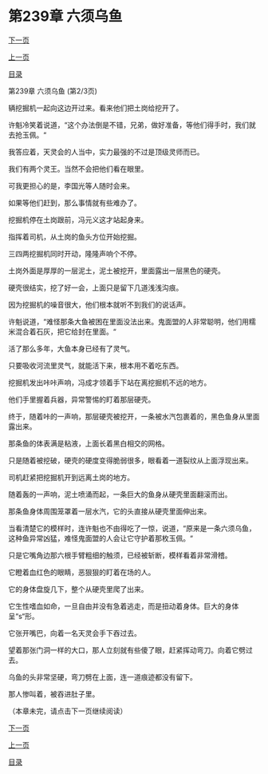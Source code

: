 <h1>第239章    六须乌鱼</h1>
            <div><p><a href="./0716_%E7%AC%AC239%E7%AB%A0_%E5%85%AD%E9%A1%BB%E4%B9%8C%E9%B1%BC.md">下一页</a></p><p><a href="./0714_%E7%AC%AC239%E7%AB%A0_%E5%85%AD%E9%A1%BB%E4%B9%8C%E9%B1%BC.md">上一页</a></p><p><a href="../">目录</a></p></div>
            <div><p>第239章    六须乌鱼 (第2/3页)</p><p>辆挖掘机一起向这边开过来。看来他们把土岗给挖开了。</p><p>许魁冷笑着说道，“这个办法倒是不错，兄弟，做好准备，等他们得手时，我们就去抢玉佩。“</p><p>我答应着，天灵会的人当中，实力最强的不过是顶级灵师而已。</p><p>我们有两个灵王。当然不会把他们看在眼里。</p><p>可我更担心的是，李国光等人随时会来。</p><p>如果等他们赶到，那么事情就有些难办了。</p><p>挖掘机停在土岗跟前，冯元义这才站起身来。</p><p>指挥着司机，从土岗的鱼头方位开始挖掘。</p><p>三四两挖掘机同时开动，隆隆声响个不停。</p><p>土岗外面是厚厚的一层泥土，泥土被挖开，里面露出一层黑色的硬壳。</p><p>硬壳很结实，挖了好一会，上面只是留下几道浅浅沟痕。</p><p>因为挖掘机的噪音很大，他们根本就听不到我们的说话声。</p><p>许魁说道，“难怪那条大鱼被困在里面没法出来。鬼面盟的人非常聪明，他们用糯米混合着石灰，把它给封在里面。“</p><p>活了那么多年，大鱼本身已经有了灵气。</p><p>只要吸收河流里灵气，就能活下来，根本用不着吃东西。</p><p>挖掘机发出咔咔声响，冯成才领着手下站在离挖掘机不远的地方。</p><p>他们手里握着兵器，异常警惕的盯着那层硬壳。</p><p>终于，随着咔的一声响，那层硬壳被挖开，一条被水汽包裹着的，黑色鱼身从里面露出来。</p><p>那条鱼的体表满是粘液，上面长着黑白相交的网格。</p><p>只是随着被挖破，硬壳的硬度变得脆弱很多，眼看着一道裂纹从上面浮现出来。</p><p>司机赶紧把挖掘机开到远离土岗的地方。</p><p>随着轰的一声响，泥土喷涌而起，一条巨大的鱼身从硬壳里面翻滚而出。</p><p>那条鱼身体周围笼罩着一层水汽，它的头直接从硬壳里面伸出来。</p><p>当看清楚它的模样时，连许魁也不由得吃了一惊，说道，“原来是一条六须乌鱼，这种鱼异常凶猛，难怪鬼面盟的人会让它守护着那枚玉佩。“</p><p>只是它嘴角边那六根手臂粗细的触须，已经被斩断，模样看着非常滑稽。</p><p>它瞪着血红色的眼睛，恶狠狠的盯着在场的人。</p><p>它的身体盘旋几下，整个从硬壳里爬了出来。</p><p>它生性嗜血如命，一旦自由并没有急着逃走，而是扭动着身体。巨大的身体呈“s“形。</p><p>它张开嘴巴，向着一名天灵会手下吞过去。</p><p>望着那张门洞一样的大口，那人立刻就有些傻了眼，赶紧挥动弯刀。向着它劈过去。</p><p>乌鱼的头非常坚硬，弯刀劈在上面，连一道痕迹都没有留下。</p><p>那人惨叫着，被吞进肚子里。</p><p>（本章未完，请点击下一页继续阅读）</p></div>
            <div><p><a href="./0716_%E7%AC%AC239%E7%AB%A0_%E5%85%AD%E9%A1%BB%E4%B9%8C%E9%B1%BC.md">下一页</a></p><p><a href="./0714_%E7%AC%AC239%E7%AB%A0_%E5%85%AD%E9%A1%BB%E4%B9%8C%E9%B1%BC.md">上一页</a></p><p><a href="../">目录</a></p></div>
